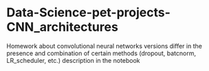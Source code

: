 # Data-Science-pet-projects-CNN_architectures
Homework about convolutional neural networks
versions differ in the presence and combination of certain methods (dropout, batcnorm, LR_scheduler, etc.)
description in the notebook
